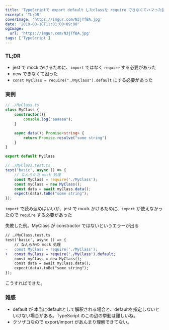 ```yaml
---
title: 'TypeScriptで export default したclassを require できなくてハマった話'
excerpt: 'TL;DR'
coverImage: 'https://imgur.com/N3jTfBA.jpg'
date: '2019-08-18T11:01:00+09:00'
ogImage:
  url: 'https://imgur.com/N3jTfBA.jpg'
tags: ['TypeScript']
---
```


### TL;DR

*   jest で mock かけるために、`import` ではなく `require` する必要があった
*   new できなくて困った
*   `const MyClass = require("./MyClass").default` にする必要があった

### 実例

```ts
// ./MyClass.ts
class MyClass {
	constructor(){
		console.log("aaaaaa");
	}

	async data(): Promise<string> {
		return Promise.resolve("some string")
	}
}

export default MyClass

// ./MyClass.test.ts
test('basic', async () => {
	// なんらかの mock 処理    
	const MyClass = require('./MyClass');
	const myClass = new MyClass();    
	const data = await myClass.data();    
	expect(data).toBe("some string");
});
```


`import` で読み込めばいいが、jest で mock かけるために、`import` が使えなかったので `require` する必要があった

失敗した例。MyClass が constractor ではないというエラーが出る

```diff
// ./MyClass.test.ts
test('basic', async () => {
	// なんらかの mock 処理    
-	const MyClass = require('./MyClass');
+	const MyClass = require('./MyClass').default;
	const myClass = new MyClass();    
	const data = await myClass.data();    
	expect(data).toBe("some string");
});
```

こうすればできた。

### 雑感

*   default が 本当にdefaultとして解釈される場合と、defaultを指定しないといけない場合がある。TypeScript のこの辺の挙動は難しいね。
*   クソザコなので export/import があんまり理解できてない。